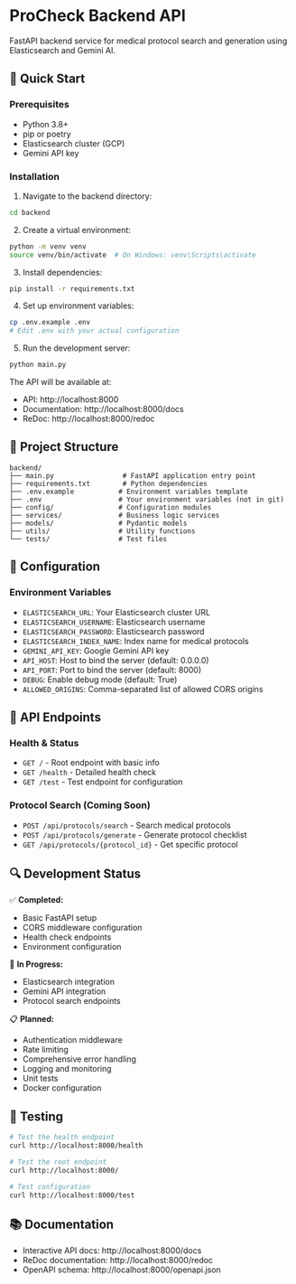 # ProCheck Backend API

FastAPI backend service for medical protocol search and generation using Elasticsearch and Gemini AI.

## 🚀 Quick Start

### Prerequisites
- Python 3.8+
- pip or poetry
- Elasticsearch cluster (GCP)
- Gemini API key

### Installation

1. Navigate to the backend directory:
```bash
cd backend
```

2. Create a virtual environment:
```bash
python -m venv venv
source venv/bin/activate  # On Windows: venv\Scripts\activate
```

3. Install dependencies:
```bash
pip install -r requirements.txt
```

4. Set up environment variables:
```bash
cp .env.example .env
# Edit .env with your actual configuration
```

5. Run the development server:
```bash
python main.py
```

The API will be available at:
- API: http://localhost:8000
- Documentation: http://localhost:8000/docs
- ReDoc: http://localhost:8000/redoc

## 📁 Project Structure

```
backend/
├── main.py                 # FastAPI application entry point
├── requirements.txt        # Python dependencies
├── .env.example           # Environment variables template
├── .env                   # Your environment variables (not in git)
├── config/                # Configuration modules
├── services/              # Business logic services
├── models/                # Pydantic models
├── utils/                 # Utility functions
└── tests/                 # Test files
```

## 🔧 Configuration

### Environment Variables

- `ELASTICSEARCH_URL`: Your Elasticsearch cluster URL
- `ELASTICSEARCH_USERNAME`: Elasticsearch username
- `ELASTICSEARCH_PASSWORD`: Elasticsearch password
- `ELASTICSEARCH_INDEX_NAME`: Index name for medical protocols
- `GEMINI_API_KEY`: Google Gemini API key
- `API_HOST`: Host to bind the server (default: 0.0.0.0)
- `API_PORT`: Port to bind the server (default: 8000)
- `DEBUG`: Enable debug mode (default: True)
- `ALLOWED_ORIGINS`: Comma-separated list of allowed CORS origins

## 🏥 API Endpoints

### Health & Status
- `GET /` - Root endpoint with basic info
- `GET /health` - Detailed health check
- `GET /test` - Test endpoint for configuration

### Protocol Search (Coming Soon)
- `POST /api/protocols/search` - Search medical protocols
- `POST /api/protocols/generate` - Generate protocol checklist
- `GET /api/protocols/{protocol_id}` - Get specific protocol

## 🔍 Development Status

✅ **Completed:**
- Basic FastAPI setup
- CORS middleware configuration
- Health check endpoints
- Environment configuration

🚧 **In Progress:**
- Elasticsearch integration
- Gemini API integration
- Protocol search endpoints

📋 **Planned:**
- Authentication middleware
- Rate limiting
- Comprehensive error handling
- Logging and monitoring
- Unit tests
- Docker configuration

## 🧪 Testing

```bash
# Test the health endpoint
curl http://localhost:8000/health

# Test the root endpoint
curl http://localhost:8000/

# Test configuration
curl http://localhost:8000/test
```

## 📚 Documentation

- Interactive API docs: http://localhost:8000/docs
- ReDoc documentation: http://localhost:8000/redoc
- OpenAPI schema: http://localhost:8000/openapi.json

